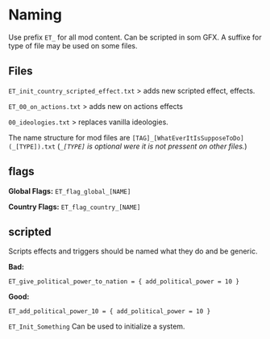 # Naming
Use prefix `ET_` for all mod content. 
Can be scripted in som GFX.
A suffixe for type of file may be used on some files.

## Files
`ET_init_country_scripted_effect.txt` > adds new scripted effect, effects.

`ET_00_on_actions.txt` > adds new on actions effects

`00_ideologies.txt` > replaces vanilla ideologies.

The name structure for mod files are `[TAG]_[WhatEverItIsSupposeToDo](_[TYPE]).txt`
(*`_[TYPE]` is optional were it is not pressent on other files.*)

## flags
**Global Flags:** `ET_flag_global_[NAME]`

**Country Flags:** `ET_flag_country_[NAME]`


## scripted
Scripts effects and triggers should be named what they do and be generic.

**Bad:**
```
ET_give_political_power_to_nation = { add_political_power = 10 }
```
**Good:**
```
ET_add_political_power_10 = { add_political_power = 10 }
```

`ET_Init_Something` Can be used to initialize a system.
